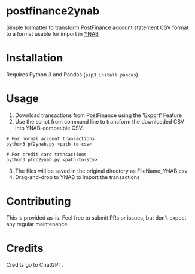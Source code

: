 # postfinance2ynab

Simple formatter to transform PostFinance account statement CSV format to a format usable for import in [YNAB](https://youneedabudget.com)

# Installation

Requires Python 3 and Pandas (`pip3 install pandas`).

# Usage

1. Download transactions from PostFinance using the 'Export' Feature
2. Use the script from command line to transform the downloaded CSV into YNAB-compatible CSV:

```
# For normal account transactions
python3 pf2ynab.py <path-to-csv>

# For credit card transactions
python3 pfcc2ynab.py <path-to-scv>
```

3. The files will be saved in the original directory as FileName_YNAB.csv
4. Drag-and-drop to YNAB to import the transactions

# Contributing

This is provided as-is. Feel free to submit PRs or issues, but don't expect any regular maintenance.

# Credits

Credits go to ChatGPT.